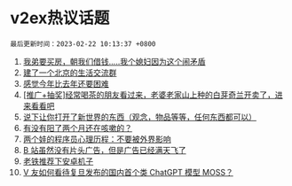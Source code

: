 # v2ex热议话题

`最后更新时间：2023-02-22 10:13:37 +0800`

1. [我弟要买房，朝我们借钱.....我个媳妇因为这个闹矛盾](https://www.v2ex.com/t/917858)
1. [建了一个北京的生活交流群](https://www.v2ex.com/t/917878)
1. [感觉今年比去年还要困难](https://www.v2ex.com/t/917843)
1. [[推广+抽奖]经常喝茶的朋友看过来，老婆老家山上种的白芽奇兰开卖了，进来看看吧](https://www.v2ex.com/t/917845)
1. [说下让你打开了新世界的东西（观念，物品等等，任何东西都可以）](https://www.v2ex.com/t/917918)
1. [有没有阳了两个月还在咳嗽的？](https://www.v2ex.com/t/917834)
1. [两个娃的程序员心理历程：不要被外界影响](https://www.v2ex.com/t/917906)
1. [B 站虽然没有片头广告，但是广告已经满天飞了](https://www.v2ex.com/t/917841)
1. [老铁推荐下安卓机子](https://www.v2ex.com/t/917908)
1. [V 友如何看待复旦发布的国内首个类 ChatGPT 模型 MOSS？](https://www.v2ex.com/t/917844)

